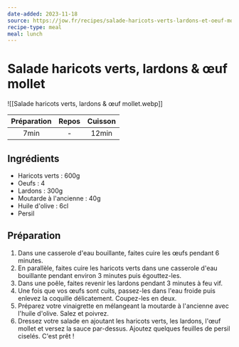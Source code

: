 ```yaml
---
date-added: 2023-11-18
source: https://jow.fr/recipes/salade-haricots-verts-lardons-et-oeuf-mollet-8pj497li1dxv59fs0ei3
recipe-type: meal
meal: lunch
---
```


# Salade haricots verts, lardons & œuf mollet

![[Salade haricots verts, lardons & œuf mollet.webp]]

| Préparation | Repos | Cuisson |
|:-----------:|:-----:|:-------:|
|    7min     |   -   |  12min  |

## Ingrédients

- Haricots verts : 600g
- Oeufs : 4
- Lardons : 300g
- Moutarde à l'ancienne : 40g
- Huile d'olive : 6cl
- Persil

## Préparation

1. Dans une casserole d'eau bouillante, faites cuire les œufs pendant 6 minutes.
2. En parallèle, faites cuire les haricots verts dans une casserole d'eau bouillante pendant environ 3 minutes puis égouttez-les.
3. Dans une poêle, faites revenir les lardons pendant 3 minutes à feu vif.
4. Une fois que vos œufs sont cuits, passez-les dans l'eau froide puis enlevez la coquille délicatement. Coupez-les en deux.
5. Préparez votre vinaigrette en mélangeant la moutarde à l'ancienne avec l'huile d'olive. Salez et poivrez.
6. Dressez votre salade en ajoutant les haricots verts, les lardons, l'œuf mollet et versez la sauce par-dessus. Ajoutez quelques feuilles de persil ciselés. C'est prêt !
